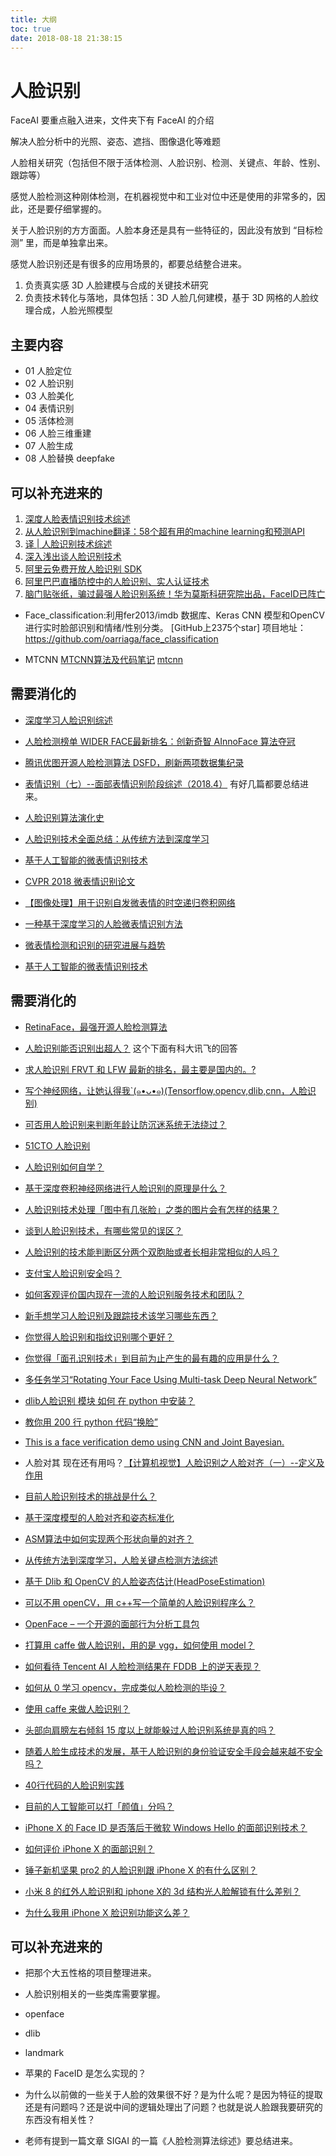 ```yaml
---
title: 大纲
toc: true
date: 2018-08-18 21:38:15
---
```

# 人脸识别

FaceAI 要重点融入进来，文件夹下有 FaceAI 的介绍

解决人脸分析中的光照、姿态、遮挡、图像退化等难题

人脸相关研究（包括但不限于活体检测、人脸识别、检测、关键点、年龄、性别、跟踪等）



感觉人脸检测这种刚体检测，在机器视觉中和工业对位中还是使用的非常多的，因此，还是要仔细掌握的。

关于人脸识别的方方面面。人脸本身还是具有一些特征的，因此没有放到 “目标检测” 里，而是单独拿出来。

感觉人脸识别还是有很多的应用场景的，都要总结整合进来。





1. 负责真实感 3D 人脸建模与合成的关键技术研究
2. 负责技术转化与落地，具体包括：3D 人脸几何建模，基于 3D 网格的人脸纹理合成，人脸光照模型


## 主要内容

- 01 人脸定位
- 02 人脸识别
- 03 人脸美化
- 04 表情识别
- 05 活体检测
- 06 人脸三维重建
- 07 人脸生成
- 08 人脸替换 deepfake


## 可以补充进来的



1. [深度人脸表情识别技术综述](https://www.techug.com/post/fer-face-reconigze-research.html)
2. [从人脸识别到machine翻译：58个超有用的machine learning和预测API](https://www.techug.com/post/50-useful-machine-learning-prediction-apis-2018-edition.html)
3. [译 | 人脸识别技术综述](https://www.techug.com/post/face-recognition-technology.html)
4. [深入浅出谈人脸识别技术](https://www.techug.com/post/deep-learning-face-recognition.html)
5. [阿里云免费开放人脸识别 SDK](https://www.techug.com/post/aliyun-face-recoginaz-sdk.html)
6. [阿里巴巴直播防控中的人脸识别、实人认证技术](https://www.techug.com/post/face-and-people-indetify-in-live.html)
7. [脑门贴张纸，骗过最强人脸识别系统！华为莫斯科研究院出品，FaceID已阵亡](https://www.techug.com/post/12341234qwerqwerrqwerq__trashed.html)


- Face_classification:利用fer2013/imdb 数据库、Keras CNN 模型和OpenCV进行实时脸部识别和情绪/性别分类。
[GitHub上2375个star]
项目地址：
https://github.com/oarriaga/face_classification



- MTCNN [MTCNN算法及代码笔记](https://blog.csdn.net/u014380165/article/details/78906898) [mtcnn](https://github.com/ipazc/mtcnn)

## 需要消化的

- [深度学习人脸识别综述](https://ask.julyedu.com/article/415)

- [人脸检测榜单 WIDER FACE最新排名：创新奇智 AInnoFace 算法夺冠](https://www.jiqizhixin.com/articles/2019-05-24-11)
- [腾讯优图开源人脸检测算法 DSFD，刷新两项数据集纪录](https://www.jiqizhixin.com/articles/2019-04-10-12)

- [表情识别（七）--面部表情识别阶段综述（2018.4）](https://blog.csdn.net/App_12062011/article/details/80504960) 有好几篇都要总结进来。

- [人脸识别算法演化史](https://zhuanlan.zhihu.com/p/36416906)
- [人脸识别技术全面总结：从传统方法到深度学习](https://zhuanlan.zhihu.com/p/56414557)

- [基于人工智能的微表情识别技术](https://www.jiqizhixin.com/articles/2019-04-04-9)
- [CVPR 2018 微表情识别论文](https://blog.csdn.net/weixin_36608043/article/details/80607524)
- [【图像处理】用于识别自发微表情的时空递归卷积网络](https://zhuanlan.zhihu.com/p/55021511)
- [一种基于深度学习的人脸微表情识别方法](https://patents.google.com/patent/CN106599800A/zh)
- [微表情检测和识别的研究进展与趋势](http://www.cvmart.net/community/article/detail/211)
- [基于人工智能的微表情识别技术](https://www.chinaopen.ai/industryDynamic/competition-39.html)



## 需要消化的



- [RetinaFace，最强开源人脸检测算法](http://mp.weixin.qq.com/s?__biz=MzI0ODcxODk5OA==&mid=2247506457&idx=5&sn=90cb086a725fdbd95f7b8d9440ebc30f&chksm=e99ee9e0dee960f6b9c932d9e7aaf154221ac604e5da161a6be8a8bb4291daa6e4a4fc41b8fd&mpshare=1&scene=1&srcid=#rd)
- [人脸识别能否识别出超人？](https://www.zhihu.com/question/67989055) 这个下面有科大讯飞的回答
- [求人脸识别 FRVT 和 LFW 最新的排名，最主要是国内的。?](https://www.zhihu.com/question/33570402)

- [写个神经网络，让她认得我`(๑•ᴗ•๑)(Tensorflow,opencv,dlib,cnn，人脸识别)](http://tumumu.cn/2017/05/02/deep-learning-face/)

- [可否用人脸识别来判断年龄让防沉迷系统无法绕过？](https://www.zhihu.com/question/62089834)

- [51CTO 人脸识别](http://ai.51cto.com/col/1741/)
- [人脸识别如何自学？](https://www.zhihu.com/question/50275481)
- [基于深度卷积神经网络进行人脸识别的原理是什么？](https://www.zhihu.com/question/60759296)
- [人脸识别技术处理「图中有几张脸」之类的图片会有怎样的结果？](https://www.zhihu.com/question/23861060)
- [谈到人脸识别技术，有哪些常见的误区？](https://www.zhihu.com/question/57515604)
- [人脸识别的技术能判断区分两个双胞胎或者长相非常相似的人吗？](https://www.zhihu.com/question/20703563)
- [支付宝人脸识别安全吗？](https://www.zhihu.com/question/57158124)
- [如何客观评价国内现在一流的人脸识别服务技术和团队？](https://www.zhihu.com/question/20594937)
- [新手想学习人脸识别及跟踪技术该学习哪些东西？](https://www.zhihu.com/question/28071610)


- [你觉得人脸识别和指纹识别哪个更好？](https://www.zhihu.com/question/271880896)
- [你觉得「面孔识别技术」到目前为止产生的最有趣的应用是什么？](https://www.zhihu.com/question/49417994)


- [多任务学习“Rotating Your Face Using Multi-task Deep Neural Network”](https://blog.csdn.net/cv_family_z/article/details/78728710)

- [dlib人脸识别 模块 如何 在 python 中安装？](https://www.zhihu.com/question/34524316/answer/98908388)

- [教你用 200 行 python 代码“换脸”](https://blog.csdn.net/baidu_35738377/article/details/53316591)

- [This is a face verification demo using CNN and Joint Bayesian.](https://github.com/lufo816/face_verification_demo)

- 人脸对其 现在还有用吗？[【计算机视觉】人脸识别之人脸对齐（一）--定义及作用](https://blog.csdn.net/LG1259156776/article/details/53099969)

- [目前人脸识别技术的挑战是什么？](https://www.zhihu.com/question/39032661)

- [基于深度模型的人脸对齐和姿态标准化](https://blog.csdn.net/gzq0723/article/details/79544719)

- [ASM算法中如何实现两个形状向量的对齐？](https://www.zhihu.com/question/61432978/answer/305741806)

- [从传统方法到深度学习，人脸关键点检测方法综述](https://www.jiqizhixin.com/articles/2017-12-17-7)

- [基于 Dlib 和 OpenCV 的人脸姿态估计(HeadPoseEstimation)](https://blog.csdn.net/u013512448/article/details/77804161)


- [可以不用 openCV，用 c++写一个简单的人脸识别程序么？](https://www.zhihu.com/question/33956530)

- [OpenFace – 一个开源的面部行为分析工具包](https://www.ctolib.com/OpenFacea.html)

- [打算用 caffe 做人脸识别，用的是 vgg，如何使用 model？](https://www.zhihu.com/question/39562384)
- [如何看待 Tencent AI 人脸检测结果在 FDDB 上的逆天表现？](https://www.zhihu.com/question/55042389)
- [如何从 0 学习 opencv，完成类似人脸检测的毕设？](https://www.zhihu.com/question/38536019)
- [使用 caffe 来做人脸识别？](https://www.zhihu.com/question/33505655)
- [头部向肩膀左右倾斜 15 度以上就能躲过人脸识别系统是真的吗？](https://www.zhihu.com/question/23830904)
- [随着人脸生成技术的发展，基于人脸识别的身份验证安全手段会越来越不安全吗？](https://www.zhihu.com/question/57675750)

- [40行代码的人脸识别实践](https://zhuanlan.zhihu.com/p/26086577)

- [目前的人工智能可以打「颜值」分吗？](https://www.zhihu.com/question/27713539)



- [iPhone X 的 Face ID 是否落后于微软 Windows Hello 的面部识别技术？](https://www.zhihu.com/question/65344071)
- [如何评价 iPhone X 的面部识别？](https://www.zhihu.com/question/65315961)
- [锤子新机坚果 pro2 的人脸识别跟 iPhone X 的有什么区别？](https://www.zhihu.com/question/67797605)
- [小米 8 的红外人脸识别和 iphone X的 3d 结构光人脸解锁有什么差别？](https://www.zhihu.com/question/279340067)
- [为什么我用 iPhone X 脸识别功能这么差？](https://www.zhihu.com/question/67999456)


## 可以补充进来的

- 把那个大五性格的项目整理进来。
- 人脸识别相关的一些类库需要掌握。
- openface
- dlib
- landmark
- 苹果的 FaceID 是怎么实现的？

- 为什么以前做的一些关于人脸的效果很不好？是为什么呢？是因为特征的提取还是有问题吗？还是说中间的逻辑处理出了问题？也就是说人脸跟我要研究的东西没有相关性？


- 老师有提到一篇文章 SIGAI 的一篇《人脸检测算法综述》要总结进来。
